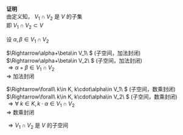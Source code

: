 **证明**  
由定义知， $V_1\cap V_2$ 是 $V$ 的子集  
即 $V_1\cap V_2\subset V$  
  
设 $\alpha,\beta\in V_1\cap V_2$  
  
$\Rightarrow\alpha+\beta\in V_1\ $ (子空间，加法封闭)  
$\Rightarrow\alpha+\beta\in V_2\ $ (子空间，加法封闭)  
$\Rightarrow\alpha+\beta\in V_1\cap V_2$  
$\Rightarrow$ 加法封闭  
  
$\Rightarrow\forall\ k\in K, k\cdot\alpha\in V_1\ $ (子空间，数乘封闭)  
$\Rightarrow\forall\ k\in K, k\cdot\alpha\in V_2\ $ (子空间，数乘封闭)  
$\Rightarrow\forall\ k\in K, k\cdot\alpha\in  
V_1\cap V_2$  
$\Rightarrow$ 数乘封闭  
  
$\Rightarrow V_1\cap V_2$ 是 $V$ 的子空间  
